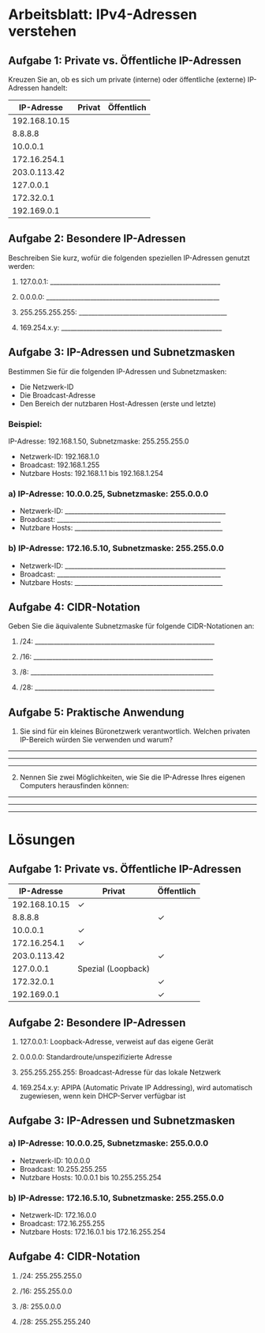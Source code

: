 # Arbeitsblatt: IPv4-Adressen verstehen

## Aufgabe 1: Private vs. Öffentliche IP-Adressen

Kreuzen Sie an, ob es sich um private (interne) oder öffentliche (externe) IP-Adressen handelt:

| IP-Adresse       | Privat | Öffentlich |
|------------------|--------|------------|
| 192.168.10.15    |        |            |
| 8.8.8.8          |        |            |
| 10.0.0.1         |        |            |
| 172.16.254.1     |        |            |
| 203.0.113.42     |        |            |
| 127.0.0.1        |        |            |
| 172.32.0.1       |        |            |
| 192.169.0.1      |        |            |

## Aufgabe 2: Besondere IP-Adressen

Beschreiben Sie kurz, wofür die folgenden speziellen IP-Adressen genutzt werden:

1. 127.0.0.1: ______________________________________________________

2. 0.0.0.0: _______________________________________________________

3. 255.255.255.255: _______________________________________________

4. 169.254.x.y: ___________________________________________________

## Aufgabe 3: IP-Adressen und Subnetzmasken

Bestimmen Sie für die folgenden IP-Adressen und Subnetzmasken:
- Die Netzwerk-ID
- Die Broadcast-Adresse
- Den Bereich der nutzbaren Host-Adressen (erste und letzte)

### Beispiel:
IP-Adresse: 192.168.1.50, Subnetzmaske: 255.255.255.0
- Netzwerk-ID: 192.168.1.0
- Broadcast: 192.168.1.255
- Nutzbare Hosts: 192.168.1.1 bis 192.168.1.254

### a) IP-Adresse: 10.0.0.25, Subnetzmaske: 255.0.0.0
- Netzwerk-ID: ___________________________________________________
- Broadcast: ____________________________________________________
- Nutzbare Hosts: _______________________________________________

### b) IP-Adresse: 172.16.5.10, Subnetzmaske: 255.255.0.0
- Netzwerk-ID: ___________________________________________________
- Broadcast: ____________________________________________________
- Nutzbare Hosts: _______________________________________________

## Aufgabe 4: CIDR-Notation

Geben Sie die äquivalente Subnetzmaske für folgende CIDR-Notationen an:

1. /24: _________________________________________________________

2. /16: _________________________________________________________

3. /8: __________________________________________________________

4. /28: _________________________________________________________

## Aufgabe 5: Praktische Anwendung

1. Sie sind für ein kleines Büronetzwerk verantwortlich. Welchen privaten IP-Bereich würden Sie verwenden und warum?

_________________________________________________________________
_________________________________________________________________
_________________________________________________________________

2. Nennen Sie zwei Möglichkeiten, wie Sie die IP-Adresse Ihres eigenen Computers herausfinden können:

_________________________________________________________________
_________________________________________________________________

-----

# Lösungen

## Aufgabe 1: Private vs. Öffentliche IP-Adressen

| IP-Adresse       | Privat | Öffentlich |
|------------------|--------|------------|
| 192.168.10.15    |   ✓    |            |
| 8.8.8.8          |        |     ✓      |
| 10.0.0.1         |   ✓    |            |
| 172.16.254.1     |   ✓    |            |
| 203.0.113.42     |        |     ✓      |
| 127.0.0.1        | Spezial (Loopback)  |
| 172.32.0.1       |        |     ✓      |
| 192.169.0.1      |        |     ✓      |

## Aufgabe 2: Besondere IP-Adressen

1. 127.0.0.1: Loopback-Adresse, verweist auf das eigene Gerät

2. 0.0.0.0: Standardroute/unspezifizierte Adresse

3. 255.255.255.255: Broadcast-Adresse für das lokale Netzwerk

4. 169.254.x.y: APIPA (Automatic Private IP Addressing), wird automatisch zugewiesen, wenn kein DHCP-Server verfügbar ist

## Aufgabe 3: IP-Adressen und Subnetzmasken

### a) IP-Adresse: 10.0.0.25, Subnetzmaske: 255.0.0.0
- Netzwerk-ID: 10.0.0.0
- Broadcast: 10.255.255.255
- Nutzbare Hosts: 10.0.0.1 bis 10.255.255.254

### b) IP-Adresse: 172.16.5.10, Subnetzmaske: 255.255.0.0
- Netzwerk-ID: 172.16.0.0
- Broadcast: 172.16.255.255
- Nutzbare Hosts: 172.16.0.1 bis 172.16.255.254

## Aufgabe 4: CIDR-Notation

1. /24: 255.255.255.0

2. /16: 255.255.0.0

3. /8: 255.0.0.0

4. /28: 255.255.255.240